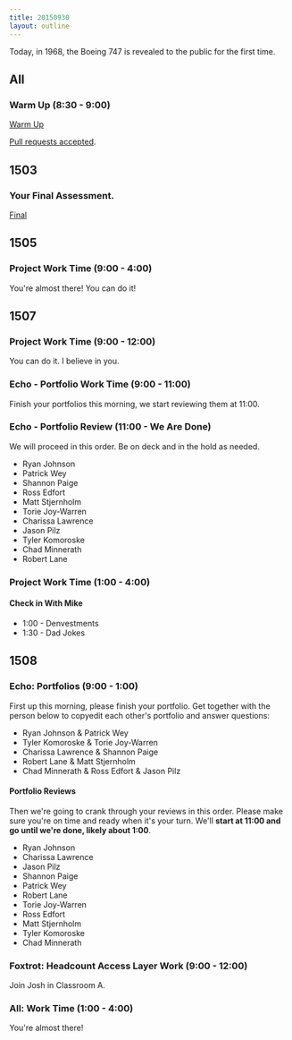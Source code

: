 ```yaml
---
title: 20150930
layout: outline
---
```


Today, in 1968, the Boeing 747 is revealed to the public for the first time.

## All

### Warm Up (8:30 - 9:00)

[Warm Up](https://thewarmup.herokuapp.com)

[Pull requests accepted](https://github.com/mikedao/the-warm-up).


## 1503

### Your Final Assessment.

[Final](https://www.youtube.com/watch?v=9jK-NcRmVcw)


## 1505

### Project Work Time (9:00 - 4:00)

You're almost there! You can do it!


## 1507

### Project Work Time (9:00 - 12:00)

You can do it. I believe in you.

### Echo - Portfolio Work Time (9:00 - 11:00)

Finish your portfolios this morning, we start reviewing them at 11:00.

### Echo - Portfolio Review (11:00 - We Are Done)

We will proceed in this order. Be on deck and in the hold as needed.


* Ryan Johnson 
* Patrick Wey
* Shannon Paige
* Ross Edfort
* Matt Stjernholm
* Torie Joy-Warren
* Charissa Lawrence
* Jason Pilz
* Tyler Komoroske
* Chad Minnerath
* Robert Lane


### Project Work Time (1:00 - 4:00)

#### Check in With Mike

* 1:00 - Denvestments
* 1:30 - Dad Jokes

## 1508

### Echo: Portfolios (9:00 - 1:00)

First up this morning, please finish your portfolio. Get together
with the person below to copyedit each other's portfolio and answer
questions:

* Ryan Johnson & Patrick Wey
* Tyler Komoroske & Torie Joy-Warren
* Charissa Lawrence & Shannon Paige
* Robert Lane & Matt Stjernholm
* Chad Minnerath & Ross Edfort & Jason Pilz

#### Portfolio Reviews

Then we're going to crank through your reviews in this order. Please
make sure you're on time and ready when it's your turn. We'll **start at 11:00 and go until we're done, likely about 1:00**.

* Ryan Johnson
* Charissa Lawrence
* Jason Pilz
* Shannon Paige
* Patrick Wey
* Robert Lane
* Torie Joy-Warren
* Ross Edfort
* Matt Stjernholm
* Tyler Komoroske
* Chad Minnerath

### Foxtrot: Headcount Access Layer Work (9:00 - 12:00)

Join Josh in Classroom A.

### All: Work Time (1:00 - 4:00)

You're almost there!
